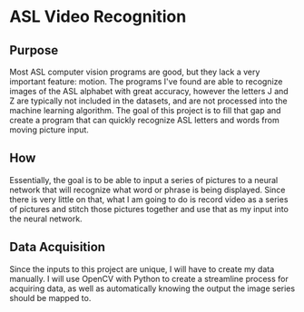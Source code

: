 # ASL Video Recognition

## Purpose
Most ASL computer vision programs are good, but they lack a very important feature: motion. The programs I've found are able to recognize images of the ASL alphabet with great accuracy, however the letters J and Z are typically not included in the datasets, and are not processed into the machine learning algorithm. The goal of this project is to fill that gap and create a program that can quickly recognize ASL letters and words from moving picture input.

## How
Essentially, the goal is to be able to input a series of pictures to a neural network that will recognize what word or phrase is being displayed. Since there is very little on that, what I am going to do is record video as a series of pictures and stitch those pictures together and use that as my input into the neural network.

## Data Acquisition
Since the inputs to this project are unique, I will have to create my data manually. I will use OpenCV with Python to create a streamline process for acquiring data, as well as automatically knowing the output the image series should be mapped to.
